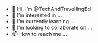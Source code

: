 - 👋 Hi, I’m @TechAndTravellingBd
- 👀 I’m interested in ...
- 🌱 I’m currently learning ...
- 💞️ I’m looking to collaborate on ...
- 📫 How to reach me ...

<!---
TechAndTravellingBd/TechAndTravellingBd is a ✨ special ✨ repository because its `README.md` (this file) appears on your GitHub profile.
You can click the Preview link to take a look at your changes.
--->

